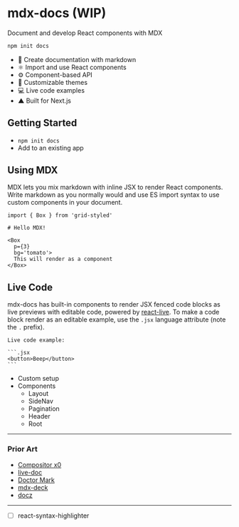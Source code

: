
# mdx-docs (WIP)

Document and develop React components with MDX

```sh
npm init docs
```

- :memo: Create documentation with markdown
- :atom_symbol: Import and use React components
- :gear: Component-based API
- :nail_care: Customizable themes
- :computer: Live code examples
- ▲ Built for Next.js

## Getting Started

- `npm init docs`
- Add to an existing app

## Using MDX

MDX lets you mix markdown with inline JSX to render React components.
Write markdown as you normally would and use ES import syntax to use custom components in your document.

```mdx
import { Box } from 'grid-styled'

# Hello MDX!

<Box
  p={3}
  bg='tomato'>
  This will render as a component
</Box>
```

## Live Code

mdx-docs has built-in components to render JSX fenced code blocks as live previews with editable code, powered by [react-live][].
To make a code block render as an editable example, use the `.jsx` language attribute (note the `.` prefix).

````mdx
Live code example:

```.jsx
<button>Beep</button>
```
````

[react-live]: https://github.com/formidable/react-live

- Custom setup
- Components
  - Layout
  - SideNav
  - Pagination
  - Header
  - Root

---

### Prior Art

- [Compositor x0][]
- [live-doc][]
- [Doctor Mark][]
- [mdx-deck][]
- [docz][]

[Compositor x0]: https://compositor.io/x0
[live-doc]: https://github.com/jxnblk/live-doc
[Doctor Mark]: https://github.com/jxnblk/doctor-mark
[mdx-deck]: https://github.com/jxnblk/mdx-deck
[docz]: https://github.com/pedronauck/docz

---

- [ ] react-syntax-highlighter

